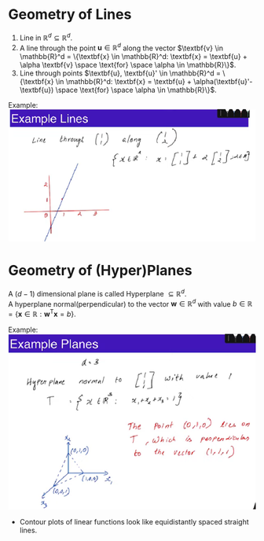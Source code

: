 # Geometry of Lines  
1. Line in $\mathbb{R}^d \subseteq \mathbb{R}^d$.
2. A line through the point $\textbf{u} \in \mathbb{R}^d$ along the vector $\textbf{v} \in \mathbb{R}^d = \{\textbf{x} \in \mathbb{R}^d: \textbf{x} = \textbf{u} + \alpha \textbf{v} \space \text{for} \space \alpha \in \mathbb{R}\}$.  
3. Line through points $\textbf{u}, \textbf{u}' \in \mathbb{R}^d = \{\textbf{x} \in \mathbb{R}^d: \textbf{x} = \textbf{u} + \alpha(\textbf{u}'- \textbf{u}) \space \text{for} \space \alpha \in \mathbb{R}\}$.   

Example:
![/images/geom_line.png](./images/geom_line.png)

# Geometry of (Hyper)Planes  
A $(d-1)$ dimensional plane is called Hyperplane $\subseteq \mathbb{R}^d$.  
A hyperplane normal(perpendicular) to the vector $\textbf{w} \in \mathbb{R}^d$ with value $b \in \mathbb{R} = \{\textbf{x} \in \mathbb{R} : \textbf{w}^\text{T}\textbf{x} = b\}$.  

Example:  
![/images/geom_plane.png](./images/geom_plane.png)  

- Contour plots of linear functions look like equidistantly spaced straight lines.

